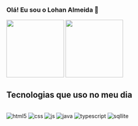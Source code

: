 ### Olá! Eu sou o Lohan Almeida 👋


<div>
<img height="150em" src="https://github-readme-stats.vercel.app/api?username=lohanalmeida&show_icons=true&theme=tokyonight&include_all_commits=true&count_private=true"/>
<img height="150em" src="https://github-readme-stats.vercel.app/api/top-langs/?username=lohanalmeida&layout=compact&langs_count=7&theme=tokyonight"/>
</div>


## Tecnologias que uso no meu dia


<div style="display: inline_block"><br>
  <img aling="center" alt="html5" src="https://img.shields.io/badge/HTML5-E34F26?style=for-the-badge&logo=html5&logoColor=white" /> <b>
  </b>
<img aling="center" alt="css" src="https://img.shields.io/badge/CSS-239120?&style=for-the-badge&logo=css3&logoColor=white" />
  <img aling="center" alt="js"  src="https://img.shields.io/badge/JavaScript-F7DF1E?style=for-the-badge&logo=javascript&logoColor=black" />
<img aling="center" alt="java" src="https://img.shields.io/badge/Java-ED8B00?style=for-the-badge&logo=openjdk&logoColor=white" /> 
<img aling="center" alt="typescript"  src="https://img.shields.io/badge/TypeScript-007ACC?style=for-the-badge&logo=typescript&logoColor=white" />
<img aling="center" alt="sqllite"  src="https://img.shields.io/badge/SQLite-07405E?style=for-the-badge&logo=sqlite&logoColor=white" />

</div>
